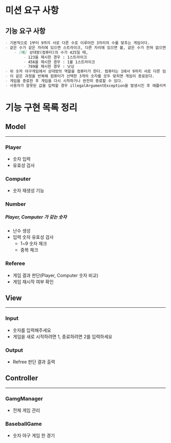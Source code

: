 # 미션 요구 사항


## 기능 요구 사항

```markdown
- 기본적으로 1부터 9까지 서로 다른 수로 이루어진 3자리의 수를 맞추는 게임이다.
- 같은 수가 같은 자리에 있으면 스트라이크, 다른 자리에 있으면 볼, 같은 수가 전혀 없으면 낫싱이란 힌트를 얻고, 그 힌트를 이용해서 먼저 상대방(컴퓨터)의 수를 맞추면 승리한다.
    - [에] 상대방(컴퓨터)의 수가 425일 때,
        - 123을 제시한 경우 : 1스트라이크
        - 456을 제시한 경우 : 1볼 1스트라이크
        - 789를 제시한 경우 : 낫싱
- 위 숫자 야구게임에서 상대방의 역할을 컴퓨터가 한다. 컴퓨터는 1에서 9까지 서로 다른 임의의 수 3개를 선택한다. 게임 플레이어는 컴퓨터가 생각하고 있는 3개의 숫자를 입력하고, 컴퓨터는 게임 플레이어가 입력한 숫자에 대한 결과를 출력한다.
- 이 같은 과정을 반복해 컴퓨터가 선택한 3개의 숫자를 모두 맞히면 게임이 종료된다.
- 게임을 종료한 후 게임을 다시 시작하거나 완전히 종료할 수 있다.
- 사용자가 잘못된 값을 입력할 경우 illegalArgumentException을 발생시킨 후 애플리케이션을 종료한다. 
```
# 기능 구현 목록 정리


## Model

--- 

### Player

- 숫자 입력
- 유효성 검사

### Computer

- 숫자 재생성 기능

### Number
##### Player, Computer 가 갖는 숫자
- 난수 생성
- 입력 숫자 유효성 검사
  - 1~9 숫자 체크
  - 중복 체크 

### Referee

- 게임 결과 판단(Player, Computer 숫자 비교)
- 게임 재시작 여부 확인

## View

---

### Input

- 숫자를 입력해주세요
-  게임을 새로 시작하려면 1, 종료하려면 2를 입력하세요

### Output

- Refree 판단 결과 출력

## Controller

---
### GamgManager

- 전체 게임 관리

### BaseballGame

- 숫자 야구 게임 한 경기


